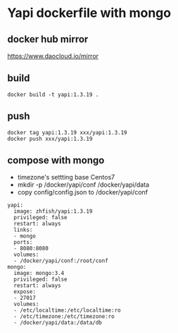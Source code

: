# Yapi dockerfile with mongo

## docker hub mirror
https://www.daocloud.io/mirror

## build
```
docker build -t yapi:1.3.19 .
```
## push
```
docker tag yapi:1.3.19 xxx/yapi:1.3.19
docker push xxx/yapi:1.3.19
```

## compose with mongo
- timezone's settting base Centos7  
- mkdir -p /docker/yapi/conf /docker/yapi/data
- copy config/config.json to /docker/yapi/conf
```
yapi:
  image: zhfish/yapi:1.3.19
  privileged: false
  restart: always
  links:
  - mongo
  ports:
  - 8080:8080
  volumes:
  - /docker/yapi/conf:/root/conf
mongo:
  image: mongo:3.4
  privileged: false
  restart: always
  expose:
  - 27017
  volumes:
  - /etc/localtime:/etc/localtime:ro
  - /etc/timezone:/etc/timezone:ro
  - /docker/yapi/data:/data/db
```
